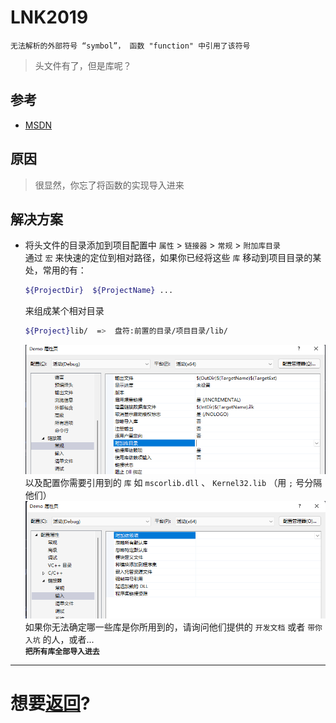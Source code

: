 # LNK2019
```
无法解析的外部符号 “symbol”， 函数 "function" 中引用了该符号
```
>头文件有了，但是库呢？

## 参考

+ [MSDN](https://learn.microsoft.com/zh-cn/cpp/error-messages/tool-errors/linker-tools-error-lnk2019?view=msvc-140)

## 原因
> 很显然，你忘了将函数的实现导入进来


## 解决方案 
 +  将头文件的目录添加到项目配置中 `属性` > `链接器` > `常规` > `附加库目录`   
    通过 `宏` 来快速的定位到相对路径，如果你已经将这些 `库` 移动到项目目录的某处，常用的有：
    ``` sh 
    ${ProjectDir}  ${ProjectName} ...
    ```
    来组成某个相对目录
    ``` sh
    ${Project}lib/  =>  盘符:前置的目录/项目目录/lib/
    ```
    ![附加库目录](P1.png)   
    以及配置你需要引用到的 `库` 如 `mscorlib.dll` 、 `Kernel32.lib` （用 `;` 号分隔他们）
    ![附加依赖项](P2.png)
    如果你无法确定哪一些库是你所用到的，请询问他们提供的 `开发文档` 或者 `带你入坑` 的人，或者...    
    **`把所有库全部导入进去`**   


---

# 想要[返回](../README.md)?